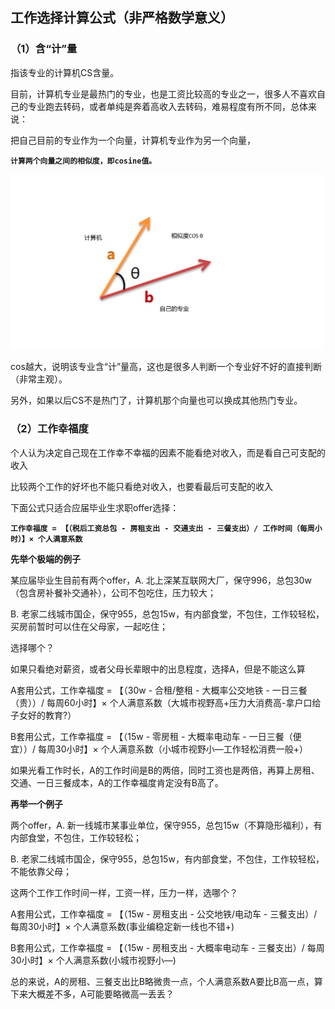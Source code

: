 ## 工作选择计算公式（非严格数学意义）

### （1）含“计”量

指该专业的计算机CS含量。

目前，计算机专业是最热门的专业，也是工资比较高的专业之一，很多人不喜欢自己的专业跑去转码，或者单纯是奔着高收入去转码，难易程度有所不同，总体来说：

把自己目前的专业作为一个向量，计算机专业作为另一个向量，

**`计算两个向量之间的相似度，即cosine值。`**  

<img src="https://github.com/Liyitan2022/Which-Offer-Should-I-Choose/blob/main/cos.jpg" width="500px">

cos越大，说明该专业含“计”量高，这也是很多人判断一个专业好不好的直接判断（非常主观）。

另外，如果以后CS不是热门了，计算机那个向量也可以换成其他热门专业。

### （2）工作幸福度

个人认为决定自己现在工作幸不幸福的因素不能看绝对收入，而是看自己可支配的收入  

比较两个工作的好坏也不能只看绝对收入，也要看最后可支配的收入  

下面公式只适合应届毕业生求职offer选择：

**`工作幸福度 = 【（税后工资总包 - 房租支出 - 交通支出 - 三餐支出）/ 工作时间（每周小时）】× 个人满意系数`**

**先举个极端的例子** 

某应届毕业生目前有两个offer，A. 北上深某互联网大厂，保守996，总包30w（包含房补餐补交通补），公司不包吃住，压力较大；  

B. 老家二线城市国企，保守955，总包15w，有内部食堂，不包住，工作较轻松，买房前暂时可以住在父母家，一起吃住；  

选择哪个？

如果只看绝对薪资，或者父母长辈眼中的出息程度，选择A，但是不能这么算

A套用公式，工作幸福度 = 【（30w - 合租/整租 - 大概率公交地铁 - 一日三餐（贵））/ 每周60小时】× 个人满意系数（大城市视野高+压力大消费高-拿户口给子女好的教育?）

B套用公式，工作幸福度 = 【（15w - 零房租 - 大概率电动车 - 一日三餐（便宜））/ 每周30小时】× 个人满意系数（小城市视野小—工作轻松消费一般+）

如果光看工作时长，A的工作时间是B的两倍，同时工资也是两倍，再算上房租、交通、一日三餐成本，A的工作幸福度肯定没有B高了。

**再举一个例子**

两个offer，A. 新一线城市某事业单位，保守955，总包15w（不算隐形福利），有内部食堂，不包住，工作较轻松；  

B. 老家二线城市国企，保守955，总包15w，有内部食堂，不包住，工作较轻松，不能依靠父母；  

这两个工作工作时间一样，工资一样，压力一样，选哪个？

A套用公式，工作幸福度 = 【（15w - 房租支出 - 公交地铁/电动车 - 三餐支出）/ 每周30小时】× 个人满意系数(事业编稳定新一线也不错+)

B套用公式，工作幸福度 = 【（15w - 房租支出 - 大概率电动车 - 三餐支出）/ 每周30小时】× 个人满意系数(小城市视野小—)

总的来说，A的房租、三餐支出比B略微贵一点，个人满意系数A要比B高一点，算下来大概差不多，A可能要略微高一丢丢？
